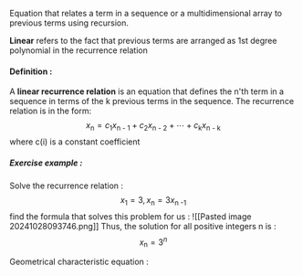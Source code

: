Equation that relates a term in a sequence or a multidimensional array to previous terms using recursion. 

**Linear** refers to the fact that previous terms are arranged as 1st degree polynomial in the recurrence relation
#### Definition :
A **linear recurrence relation** is an equation that defines the n'th term in a sequence in terms of the k previous terms in the sequence. The recurrence relation is in the form:
$$
x_{\text{n}}​=c_{\text{1}}​x_{\text{n - 1}}​+c_{\text{2}}​x_{\text{n - 2}}​+⋯+c_{\text{k}}x_{\text{n - k}}​
$$
where c(i) is a constant coefficient

##### Exercise example :
Solve the recurrence relation : 
$$
x_{\text{1}} = 3, x_{\text{n}} = 3 x_{\text{n -1}}
$$
find the formula that solves this problem for us :
![[Pasted image 20241028093746.png]]
Thus, the solution for all positive integers n is :
$$
x_{\text{n}} = 3^n
$$

Geometrical characteristic equation :
